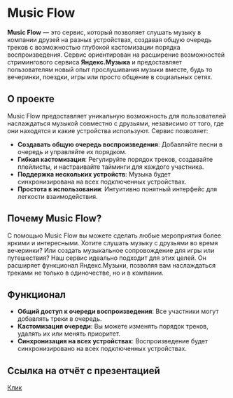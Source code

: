 # Music Flow
**Music Flow** — это сервис, который позволяет слушать музыку в компании друзей на разных устройствах, создавая общую очередь треков с возможностью глубокой кастомизации порядка воспроизведения. Сервис ориентирован на расширение возможностей стримингового сервиса **Яндекс.Музыка** и предоставляет пользователям новый опыт прослушивания музыки вместе, будь то вечеринки, поездки, игры или просто общение в социальных сетях.

## О проекте

Music Flow предоставляет уникальную возможность для пользователей наслаждаться музыкой совместно с друзьями, независимо от того, где они находятся и какие устройства используют. Сервис позволяет:

- **Создавать общую очередь воспроизведения**: Добавляйте песни в очередь и управляйте их порядком.
- **Гибкая кастомизация**: Регулируйте порядок треков, создавайте плейлисты, и настраивайте тайминги для каждого участника.
- **Поддержка нескольких устройств**: Музыка будет синхронизирована на всех подключенных устройствах.
- **Простота в использовании**: Интуитивно понятный интерфейс для легкости взаимодействия.

## Почему Music Flow?

С помощью Music Flow вы можете сделать любые мероприятия более яркими и интересными. Хотите слушать музыку с друзьями во время вечеринки? Или создать музыкальное сопровождение для игры или путешествия? Наш сервис идеально подходит для этих целей. Он расширяет функционал Яндекс.Музыки, позволяя вам наслаждаться треками не только в одиночестве, но и в компании.

## Функционал

- **Общий доступ к очереди воспроизведения**: Все участники могут добавлять треки в очередь.
- **Кастомизация очереди**: Вы можете изменять порядок треков, удалять их или менять приоритет.
- **Синхронизация на всех устройствах**: Воспроизведение будет синхронизировано на всех подключенных устройствах.

## Ссылка на отчёт с презентацией
[Клик](https://docs.google.com/document/d/1-EUd7g5ZeBBYNuT7p7_K5YpUueVpmTLw/edit#heading=h.wlxhceqdnfzu)

